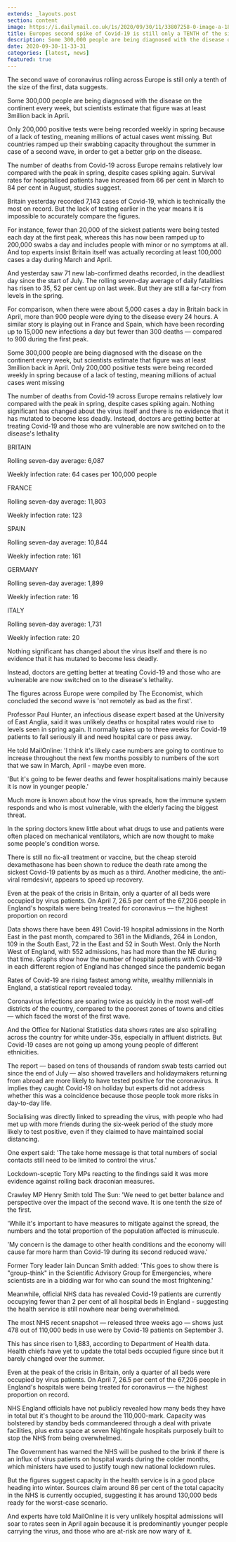 ```yaml
---
extends: _layouts.post
section: content
image: https://i.dailymail.co.uk/1s/2020/09/30/11/33807258-0-image-a-18_1601461494404.jpg 
title: Europes second spike of Covid-19 is still only a TENTH of the size of the crisis in spring 
description: Some 300,000 people are being diagnosed with the disease on the continent every week, but scientists estimate that figure was at least 3.3 million across Western Europe back in April. 
date: 2020-09-30-11-33-31 
categories: [latest, news] 
featured: true 
--- 
```

The second wave of coronavirus rolling across Europe is still only a tenth of the size of the first, data suggests.

Some 300,000 people are being diagnosed with the disease on the continent every week, but scientists estimate that figure was at least 3million back in April.

Only 200,000 positive tests were being recorded weekly in spring because of a lack of testing, meaning millions of actual cases went missing. But countries ramped up their swabbing capacity throughout the summer in case of a second wave, in order to get a better grip on the disease.

The number of deaths from Covid-19 across Europe remains relatively low compared with the peak in spring, despite cases spiking again. Survival rates for hospitalised patients have increased from 66 per cent in March to 84 per cent in August, studies suggest.

Britain yesterday recorded 7,143 cases of Covid-19, which is technically the most on record. But the lack of testing earlier in the year means it is impossible to accurately compare the figures. 

For instance, fewer than 20,000 of the sickest patients were being tested each day at the first peak, whereas this has now been ramped up to 200,000 swabs a day and includes people with minor or no symptoms at all. And top experts insist Britain itself was actually recording at least 100,000 cases a day during March and April.

And yesterday saw 71 new lab-confirmed deaths recorded, in the deadliest day since the start of July. The rolling seven-day average of daily fatalities has risen to 35, 52 per cent up on last week. But they are still a far-cry from levels in the spring. 

For comparison, when there were about 5,000 cases a day in Britain back in April, more than 900 people were dying to the disease every 24 hours. A similar story is playing out in France and Spain, which have been recording up to 15,000 new infections a day but fewer than 300 deaths — compared to 900 during the first peak. 

Some 300,000 people are being diagnosed with the disease on the continent every week, but scientists estimate that figure was at least 3million back in April. Only 200,000 positive tests were being recorded weekly in spring because of a lack of testing, meaning millions of actual cases went missing

The number of deaths from Covid-19 across Europe remains relatively low compared with the peak in spring, despite cases spiking again. Nothing significant has changed about the virus itself and there is no evidence that it has mutated to become less deadly. Instead, doctors are getting better at treating Covid-19 and those who are vulnerable are now switched on to the disease's lethality





BRITAIN

Rolling seven-day average: 6,087

Weekly infection rate: 64 cases per 100,000 people

FRANCE

Rolling seven-day average: 11,803

Weekly infection rate: 123

SPAIN

Rolling seven-day average: 10,844

Weekly infection rate: 161

GERMANY

Rolling seven-day average: 1,899

Weekly infection rate: 16

ITALY

Rolling seven-day average: 1,731

Weekly infection rate: 20

Nothing significant has changed about the virus itself and there is no evidence that it has mutated to become less deadly. 

Instead, doctors are getting better at treating Covid-19 and those who are vulnerable are now switched on to the disease's lethality.

The figures across Europe were compiled by The Economist, which concluded the second wave is 'not remotely as bad as the first'.

Professor Paul Hunter, an infectious disease expert based at the University of East Anglia, said it was unlikely deaths or hospital rates would rise to levels seen in spring again. It normally takes up to three weeks for Covid-19 patients to fall seriously ill and need hospital care or pass away.

He told MailOnline: 'I think it's likely case numbers are going to continue to increase throughout the next few months possibly to numbers of the sort that we saw in March, April - maybe even more.

'But it's going to be fewer deaths and fewer hospitalisations mainly because it is now in younger people.'

Much more is known about how the virus spreads, how the immune system responds and who is most vulnerable, with the elderly facing the biggest threat. 

In the spring doctors knew little about what drugs to use and patients were often placed on mechanical ventilators, which are now thought to make some people's condition worse.

There is still no fix-all treatment or vaccine, but the cheap steroid dexamethasone has been shown to reduce the death rate among the sickest Covid-19 patients by as much as a third. Another medicine, the anti-viral remdesivir, appears to speed up recovery. 

Even at the peak of the crisis in Britain, only a quarter of all beds were occupied by virus patients. On April 7, 26.5 per cent of the 67,206 people in England's hospitals were being treated for coronavirus — the highest proportion on record

Data shows there have been 491 Covid-19 hospital admissions in the North East in the past month, compared to 361 in the Midlands, 264 in London, 109 in the South East, 72 in the East and 52 in South West. Only the North West of England, with 552 admissions, has had more than the NE during that time. Graphs show how the number of hospital patients with Covid-19 in each different region of England has changed since the pandemic began

Rates of Covid-19 are rising fastest among white, wealthy millennials in England, a statistical report revealed today.

Coronavirus infections are soaring twice as quickly in the most well-off districts of the country, compared to the poorest zones of towns and cities — which faced the worst of the first wave. 

And the Office for National Statistics data shows rates are also spiralling across the country for white under-35s, especially in affluent districts. But Covid-19 cases are not going up among young people of different ethnicities. 

The report — based on tens of thousands of random swab tests carried out since the end of July — also showed travellers and holidaymakers returning from abroad are more likely to have tested positive for the coronavirus. It implies they caught Covid-19 on holiday but experts did not address whether this was a coincidence because those people took more risks in day-to-day life.

Socialising was directly linked to spreading the virus, with people who had met up with more friends during the six-week period of the study more likely to test positive, even if they claimed to have maintained social distancing.

One expert said: 'The take home message is that total numbers of social contacts still need to be limited to control the virus.'

Lockdown-sceptic Tory MPs reacting to the findings said it was more evidence against rolling back draconian measures.

Crawley MP Henry Smith told The Sun: 'We need to get better balance and perspective over the impact of the second wave. It is one tenth the size of the first.

'While it's important to have measures to mitigate against the spread, the numbers and the total proportion of the population affected is minuscule.

'My concern is the damage to other health conditions and the economy will cause far more harm than Covid-19 during its second reduced wave.'

Former Tory leader Iain Duncan Smith added: 'This goes to show there is "group-think" in the Scientific Advisory Group for Emergencies, where scientists are in a bidding war for who can sound the most frightening.'

Meanwhile, official NHS data has revealed Covid-19 patients are currently occupying fewer than 2 per cent of all hospital beds in England - suggesting the health service is still nowhere near being overwhelmed.

The most NHS recent snapshot — released three weeks ago — shows just 478 out of 110,000 beds in use were by Covid-19 patients on September 3.

This has since risen to 1,883, according to Department of Health data. Health chiefs have yet to update the total beds occupied figure since but it barely changed over the summer.

Even at the peak of the crisis in Britain, only a quarter of all beds were occupied by virus patients. On April 7, 26.5 per cent of the 67,206 people in England's hospitals were being treated for coronavirus — the highest proportion on record.

NHS England officials have not publicly revealed how many beds they have in total but it's thought to be around the 110,000-mark. Capacity was bolstered by standby beds commandeered through a deal with private facilities, plus extra space at seven Nightingale hospitals purposely built to stop the NHS from being overwhelmed.

The Government has warned the NHS will be pushed to the brink if there is an influx of virus patients on hospital wards during the colder months, which ministers have used to justify tough new national lockdown rules. 

But the figures suggest capacity in the health service is in a good place heading into winter. Sources claim around 86 per cent of the total capacity in the NHS is currently occupied, suggesting it has around 130,000 beds ready for the worst-case scenario.

And experts have told MailOnline it is very unlikely hospital admissions will soar to rates seen in April again because it is predominantly younger people carrying the virus, and those who are at-risk are now wary of it.

